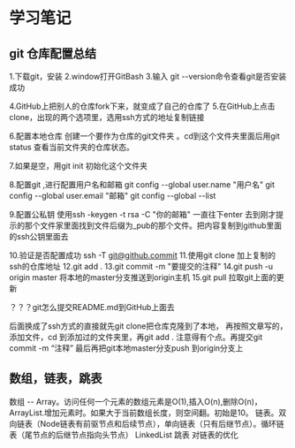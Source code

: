 # 学习笔记
## git 仓库配置总结
1.下载git，安装
2.window打开GitBash
3.输入 git --version命令查看git是否安装成功

4.GitHub上把别人的仓库fork下来，就变成了自己的仓库了
5.在GitHub上点击clone，出现的两个选项里，选用ssh方式的地址复制链接

6.配置本地仓库  创建一个要作为仓库的git文件夹 。cd到这个文件夹里面后用git status 查看当前文件夹的仓库状态。

7.如果是空，用git init 初始化这个文件夹

8.配置git ,进行配置用户名和邮箱
git config --global user.name "用户名"
git config --global user.email "邮箱"
git config --global --list

9.配置公私钥
使用ssh -keygen -t rsa -C "你的邮箱"
一直往下enter
去到刚才提示的那个文件家里面找到文件后缀为_pub的那个文件。把内容复制到github里面的ssh公钥里面去

10.验证是否配置成功
ssh -T git@github.commit
11.使用git clone 加上复制的ssh的仓库地址
12.git add .
13.git commit -m "要提交的注释"
14.git push -u origin master 将本地的master分支推送到origin主机
15.git pull 拉取git上面的更新

？？？git怎么提交README.md到GitHub上面去


后面换成了ssh方式的直接就先git clone把仓库克隆到了本地，
再按照文章写的，添加文件，cd 到添加过的文件夹里，再git add . 注意得有个点。再提交git commit -m “注释” 最后再把git本地master分支push 到origin分支上
## 数组，链表，跳表
数组 -- Array。访问任何一个元素的数组元素是O(1),插入O(n),删除O(n)，
ArrayList.增加元素时。如果大于当前数组长度，则空间翻。初始是10。
链表。双向链表（Node链表有前驱节点和后续节点），单向链表（只有后继节点）。循环链表（尾节点的后继节点指向头节点）
LinkedList
跳表
对链表的优化  